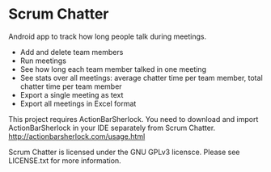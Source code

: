 Scrum Chatter
=============

Android app to track how long people talk during meetings.

* Add and delete team members
* Run meetings
* See how long each team member talked in one meeting
* See stats over all meetings: average chatter time per team member, total chatter time per team member
* Export a single meeting as text
* Export all meetings in Excel format

This project requires ActionBarSherlock.  You need to download and import ActionBarSherlock
in your IDE separately from Scrum Chatter. http://actionbarsherlock.com/usage.html

Scrum Chatter is licensed under the GNU GPLv3 licensce.  Please see LICENSE.txt for more information.
